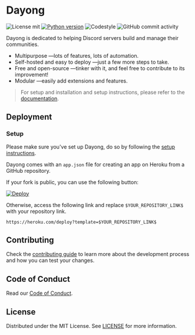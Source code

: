 # Dayong
![License mit](https://img.shields.io/badge/license-MIT-brightgreen)
[![Python version](https://img.shields.io/badge/python-3.9.7-blue.svg)](https://www.python.org/downloads/release/python-397/)
![Codestyle](https://img.shields.io/badge/code%20style-black-black)
![GitHub commit activity](https://img.shields.io/github/commit-activity/w/SurPathHub/Dayong)

Dayong is dedicated to helping Discord servers build and manage their communities.

- Multipurpose —lots of features, lots of automation.
- Self-hosted and easy to deploy —just a few more steps to take.
- Free and open-source —tinker with it, and feel free to contribute to its improvement!
- Modular —easily add extensions and features.

> For setup and installation and setup instructions, please refer to the [documentation](./docs/README.md).

## Deployment

### Setup

Please make sure you've set up Dayong, do so by following the [setup instructions](./docs/setup.md).

Dayong comes with an `app.json` file for creating an app on Heroku from a GitHub repository.

If your fork is public, you can use the following button:

[![Deploy](https://www.herokucdn.com/deploy/button.svg)](https://heroku.com/deploy) 

Otherwise, access the following link and replace `$YOUR_REPOSITORY_LINK$` with your repository link.

```
https://heroku.com/deploy?template=$YOUR_REPOSITORY_LINK$
```

## Contributing

Check the [contributing guide](./.github/CONTRIBUTING.md) to learn more about the development process and how you can test your changes.

## Code of Conduct

Read our [Code of Conduct](https://github.com/SurPathHub/support/blob/main/CODE_OF_CONDUCT.md).

## License

Distributed under the MIT License. See [LICENSE](/LICENSE) for more information.



